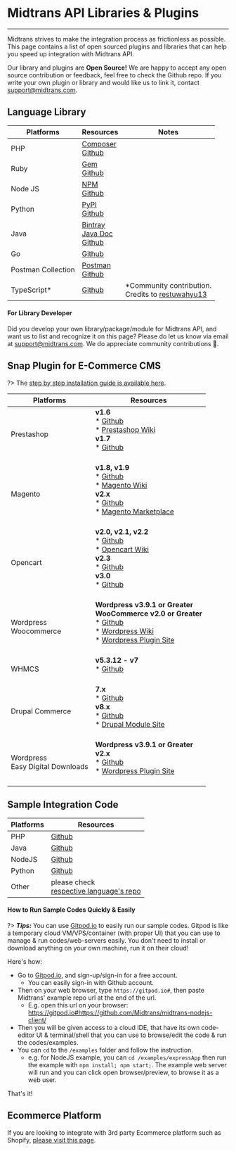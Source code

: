 # Midtrans API Libraries & Plugins
<hr>

Midtrans strives to make the integration process as frictionless as possible. This page contains a list of open sourced plugins and libraries that can help you speed up integration with Midtrans API.

Our library and plugins are **Open Source!** We are happy to accept any open source contribution or feedback, feel free to check the Github repo. If you write your own plugin or library and would like us to link it, contact [support@midtrans.com](mailto:support@midtrans.com "support email").

<!-- TODO add new row on the table, logo of each CMS & languages -->

## Language Library

|Platforms | Resources | Notes |
|---|---|---|
|PHP|[Composer](https://packagist.org/packages/midtrans/midtrans-php)<br>[Github](https://github.com/Midtrans/midtrans-php)| |
|Ruby|[Gem](https://rubygems.org/gems/veritrans)<br>[Github](https://github.com/veritrans/veritrans-ruby)| |
|Node JS|[NPM](https://www.npmjs.org/package/midtrans-client)<br>[Github](https://github.com/Midtrans/midtrans-nodejs-client)| |
|Python|[PyPI](https://pypi.org/project/midtransclient/1.0.6/)<br>[Github](https://github.com/Midtrans/midtrans-python-client)| |
|Java|[Bintray](https://bintray.com/midtrans/midtrans-java/com.midtrans)<br>[Java Doc](https://midtrans.github.io/midtrans-java/index.html)<br>[Github](https://github.com/Midtrans/midtrans-java)| |
|Go|[Github](https://github.com/Midtrans/midtrans-go)| |
|Postman Collection| [Postman](https://app.getpostman.com/run-collection/af068be08b5d1a422796)<br>[Github](https://github.com/Midtrans/Midtrans-Payment-API-Postman-Collections)| |
|TypeScript\*|[Github](https://github.com/restuwahyu13/midtrans-node)| \*Community contribution. <br>Credits to [restuwahyu13](https://github.com/restuwahyu13)

#### For Library Developer
Did you develop your own library/package/module for Midtrans API, and want us to list and recognize it on this page? Please do let us know via email at support@midtrans.com. We do appreciate community contributions 🎉.

## Snap Plugin for E-Commerce CMS
?> The [step by step installation guide is available here](/en/snap/with-plugins.md).

|Platforms | Resources |
|---|---|
|Prestashop| **v1.6**<br> * [Github](https://github.com/veritrans/SNAP-Prestashop)<br> * [Prestashop Wiki](https://github.com/veritrans/SNAP-Prestashop/wiki)<br>**v1.7**<br> * [Github](https://github.com/veritrans/SNAP-Prestashop)<br><br>|
|Magento|**v1.8, v1.9**<br> * [Github](https://github.com/veritrans/SNAP-Magento)<br> * [Magento Wiki](https://github.com/veritrans/SNAP-Magento/wiki)<br>**v2.x**<br> * [Github](https://github.com/Midtrans/Midtrans-Magento2)<br> * [Magento Marketplace](https://marketplace.magento.com/midtrans-snap.html)<br><br>|
|Opencart|**v2.0, v2.1, v2.2**<br> * [Github](https://github.com/veritrans/SNAP-Opencart)<br> * [Opencart Wiki](https://github.com/veritrans/SNAP-Opencart/wiki)<br>**v2.3**<br> * [Github](https://github.com/Midtrans/SNAP-Opencart-2.3/)<br>**v3.0**<br> * [Github](https://github.com/Midtrans/Midtrans-Opencart3/)<br><br>|
|Wordpress <br> Woocommerce|**Wordpress v3.9.1 or Greater**<br>**WooCommerce v2.0 or Greater**<br> * [Github](https://github.com/veritrans/SNAP-Woocommerce)<br> * [Wordpress Wiki](https://github.com/veritrans/SNAP-Woocommerce/wiki)<br> * [Wordpress Plugin Site](https://wordpress.org/plugins/midtrans-woocommerce/)<br><br> |
|WHMCS| **v5.3.12 - v7**<br> * [Github](https://github.com/veritrans/SNAP-whmcs)<br><br>|
|Drupal Commerce|**7.x**<br> * [Github](https://github.com/Midtrans/Midtrans-Drupal7)<br>**v8.x**<br> * [Github](https://github.com/Midtrans/Midtrans-Drupal8)<br> * [Drupal Module Site](https://www.drupal.org/project/midtrans_commerce)<br><br> |
|Wordpress <br> Easy Digital Downloads|**Wordpress v3.9.1 or Greater**<br>**v2.x**<br> * [Github](https://github.com/Midtrans/midtrans-edd)<br> * [Wordpress Plugin Site](https://wordpress.org/plugins/edd-midtrans-gateway/)<br><br> |

## Sample Integration Code

|Platforms | Resources |
|---|---|
|PHP | [Github](https://github.com/Midtrans/midtrans-php/tree/master/examples)|
|Java | [Github](https://github.com/Midtrans/midtrans-java/tree/master/example)|
|NodeJS | [Github](https://github.com/Midtrans/midtrans-nodejs-client/tree/master/examples)|
|Python | [Github](https://github.com/Midtrans/midtrans-python-client/tree/master/examples)|
|Other | please check <br>[respective language's repo](#language-library)|

#### How to Run Sample Codes Quickly & Easily

?> ***Tips:*** You can use [Gitpod.io](https://www.gitpod.io/) to easily run our sample codes. Gitpod is like a temporary cloud VM/VPS/container (with proper UI) that you can use to manage & run codes/web-servers easily. You don't need to install or download anything on your own machine, run it on their cloud!

Here's how:
- Go to [Gitpod.io](https://www.gitpod.io/), and sign-up/sign-in for a free account.
	- You can easily sign-in with Github account.
- Then on your web browser, type `https://gitpod.io#`, then paste Midtrans' example repo url at the end of the url.
	- E.g. open this url on your browser: https://gitpod.io#https://github.com/Midtrans/midtrans-nodejs-client/
- Then you will be given access to a cloud IDE, that have its own code-editor UI & terminal/shell that you can use to browse/edit the code & run the codes/examples.
- You can `cd` to the `/examples` folder and follow the instruction.
	- e.g. for NodeJS example, you can `cd /examples/expressApp` then run the example with `npm install; npm start;`. The example web server will run and you can click open browser/preview, to browse it as a web user.

That's it!

## Ecommerce Platform
If you are looking to integrate with 3rd party Ecommerce platform such as Shopify, [please visit this page](/en/snap/platform/overview).
